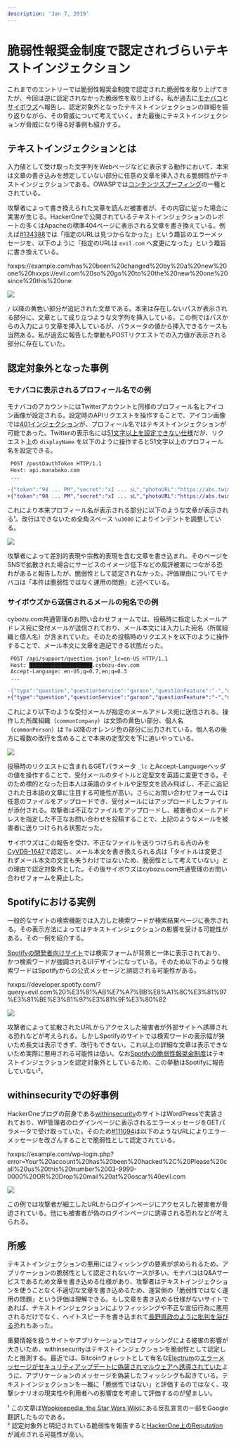 ```yaml
---
description: 'Jan 7, 2019'
---
```


# 脆弱性報奨金制度で認定されづらいテキストインジェクション

これまでのエントリーでは脆弱性報奨金制度で認定された脆弱性を取り上げてきたが、今回は逆に認定されなかった脆弱性を取り上げる。私が過去に[モナバコ](https://web.archive.org/web/20190526035228/https://monabako.com/#/bugbounty)と[サイボウズ](https://cybozu.co.jp/products/bug-bounty/)へ報告し、認定対象外となったテキストインジェクションの詳細を振り返りながら、その脅威について考えていく。また最後にテキストインジェクションが脅威になり得る好事例も紹介する。

## テキストインジェクションとは

入力値として受け取った文字列をWebページなどに表示する動作において、本来は文章の書き込みを想定していない部分に任意の文章を挿入される脆弱性がテキストインジェクションである。OWASPでは[コンテンツスプーフィング](https://www.owasp.org/index.php/Content_Spoofing)の一種とされている。

攻撃者によって書き換えられた文章を読んだ被害者が、その内容に従った場合に実害が生じる。HackerOneで公開されているテキストインジェクションのレポートの多くはApacheの標準404ページに表示される文章を書き換えている。例えば[\#134388](https://hackerone.com/reports/134388)では「指定のURLは見つからなかった」という趣旨のエラーメッセージを、以下のように「指定のURLは `evil.com` へ変更になった」という趣旨に書き換えている。

hxxps://example.com/has%20been%20changed%20by%20a%20new%20one%20hxxps://evil.com%20so%20go%20to%20the%20new%20one%20since%20this%20one

![](../.gitbook/assets/not_found.png)

`/` 以降の黄色い部分が追記された文章である。本来は存在しないパスが表示される部分に、文章として成り立つような文字列を挿入している。この例ではパスからの入力により文章を挿入しているが、パラメータの値から挿入できるケースも当然ある。私が過去に報告した挙動もPOSTリクエストでの入力値が表示される部分に存在していた。

## 認定対象外となった事例

### モナバコに表示されるプロフィール名での例

モナバコのアカウントにはTwitterアカウントと同様のプロフィール名とアイコン画像が設定される。設定時のAPIリクエストを操作することで、アイコン画像では[401インジェクション](../2018/401i_in_monabako.md)が、プロフィール名ではテキストインジェクションが可能であった。Twitterの表示名には[51文字以上を設定できない仕様](https://help.twitter.com/ja/managing-your-account/change-twitter-handle)だが、リクエスト上の `displayName` を以下のように操作すると51文字以上のプロフィール名を設定できる。

```diff
 POST /postOauthToken HTTP/1.1
 Host: api.monabako.com
 ...

-{"token":"98 ... PM","secret":"xI ... sL","photoURL":"https://abs.twimg.com/sticky/default_profile_images/default_profile_normal.png","displayName":"Akaki Tsunoda"}
+{"token":"98 ... PM","secret":"xI ... sL","photoURL":"https://abs.twimg.com/sticky/default_profile_images/default_profile_normal.png","displayName":"\u79c1\u305f\u3061\u53cd\u4e71\u540c\u76df\u306f\u9280\u6cb3\u7cfb\u306e\u81ea\u7531\u306a\u5b58\u5728\u306e\u540d\u306e\u4e0b\u306b\u3001\u305d\u3057\u3066\u6a29\u5a01\u306b\u3088\u3063\u3066\u79c1\u305f\u3061\u306e\u610f\u56f3\u3092\u53b3\u7c9b\u306b\u516c\u8868\u3057\u5ba3\u8a00\u3057\u307e\u3059\u3002\u3000\u3000\u3000\u3000\u3000\u3000\u3000\u3000\u3000\u3000\u3000\u3000\u3000\u3000\u3000\u3000\u3000\u3000\u3000\u3000\u3000\u3000\u3000\u3000\u3000\u3000\u3000\u3000\u3000\u3000\u3000\u3000\u3000\u3000\u3000\u3000\u3000\u3000\u3000\u3000\u3000\u3000\u3000\u3000\u3000\u3000\u3000\u3000\u3000\u3000\u3000\u3000\u3000\u3000\u3000\u3042\u3089\u3086\u308b\u65b9\u6cd5\u3067\u3042\u306a\u305f\u3068\u3042\u306a\u305f\u306e\u529b\u306b\u5bfe\u6297\u3059\u308b\u3000\u3000\u3000\u3000\u3000\u3000\u3000\u3000\u3000\u3000\u3000\u3000\u3000\u3000\u81ea\u7531\u306a\u5b58\u5728\u306e\u6a29\u5229\u306b\u53cd\u3059\u308b\u3044\u304b\u306a\u308b\u5e1d\u56fd\u6cd5\u3082\u62d2\u5426\u3059\u308b\u3000\u3000\u3000\u3000\u3000\u3000\u3000\u3000\u3000\u3000\u3000\u3042\u306a\u305f\u306e\u7834\u58ca\u3068\u9280\u6cb3\u5e1d\u56fd\u306e\u7834\u58ca\u3092\u3082\u305f\u3089\u3059\u3000\u3000\u3000\u3000\u3000\u3000\u3000\u3000\u3000\u3000\u3000\u3000\u3000\u3000\u3000\u3000\u9280\u6cb3\u7cfb\u5185\u306e\u3059\u3079\u3066\u306e\u5b58\u5728\u3092\u6c38\u9060\u306b\u89e3\u653e\u3059\u308b\u3000\u3000\u3000\u3000\u3000\u3000\u3000\u3000\u3000\u3000\u3000\u3000\u3000\u3000\u3000\u3000\u3000\u3000\u3000\u3000\u3000\u3000\u3000\u3000\u3000\u3000\u3000\u3000\u3000\u3000\u3000\u3000\u3000\u3000\u3000\u3000\u3000\u3000\u3000\u3000\u3000\u3000\u3000\u3000\u3000\u3000\u3000\u3000\u3000\u3000\u3053\u308c\u3089\u306e\u76ee\u7684\u306e\u305f\u3081\u306b\u79c1\u305f\u3061\u306f\u79c1\u305f\u3061\u306e\u8ca1\u7523\u3001\u79c1\u305f\u3061\u306e\u540d\u8a89\u3001\u305d\u3057\u3066\u79c1\u305f\u3061\u306e\u751f\u6d3b\u3092\u8a93\u3044\u307e\u3059\u3002\u3000\u3000\u3000\u3000\u3000\u3000\u3000\u3000\u3000\u3000\u3000\u3000\u3000\u3000\u3000\u3000\u3000\u3000\u3000\u3000\u3000\u3000\u3000\u3000\u3000\u3000\u3000\u3000\u3000\u3000\u3000\u3000\u3000\u3000\u3000\u3000\u3000\u3000\u3000\u3000\u3000\u3000\u3000\u3000\u3000\u3000\u3000\u3000\u3000\u3000\u3000\u3000\u3000\u3000\u3000\u3000\u3000\u3000\u3000\u3000\u3000\u3000\u3000\u3000\u3000\u3000\u3000\u3000\u3000\u3000\u3000\u3000\u3000\u3000\u3000\u3000\u3000\u3000\u3000\u3000\u3000\u3000\u3000\u3000\u3000\u3000\u3000\u3000\u3000\u3000\u3000\u3000\u3000\u3000\u3000\u3000\u3000\u3000\u3000\u3000\u3000\u3000\u3000\u3000\u3000\u3000\u3000\u3000\u3000\u3000\u3000\u3000\u3000\u3000\u3000\u3000\u3000\u3000\u3000\u3000\u3000\u3000\u3000\u3000\u3000\u3000\u3000\u3000\u3000\u3000\u3000\u3000\u3000\u3000\u3000\u3000\u3000\u3000\u3000\u3000\u3000\u3000\u3000\u3000\u3000\u3000\u3000\u3000\u3000\u3000\u3000\u3000\u3000\u3000\u3000\u3000\u3000\u3000\u3000\u3000\u3000\u3000\u3000\u3000\u3000\u3000\u3000\u3000\u3000\u3000\u3000\u3000\u3000\u3000\u3000\u3000\u3000\u3000\u3000\u3000\u3000\u3000\u3000\u3000\u3000\u3000\u3000\u3000\u3000\u3000\u3000\u3000\u3000\u3000\u3000\u3000\u3000\u3000\u3000\u3000\u3000\u3000\u3000\u3000\u3000\u3000\u3000\u3000\u3000\u3000\u3000\u3000\u3000\u3000\u3000\u3000\u3000\u3000\u3000\u3000\u3000\u3000\u3000\u3000\u3000\u3000\u3000\u3000\u3000\u3000\u3000\u3000\u3000\u3000\u3000\u3000\u3000\u3000\u3000\u3000\u3000\u3000\u3000\u3000\u3000\u3000\u3000\u3000\u3000\u3000\u3000\u3000\u3000\u3000\u3000\u3000\u3000\u3000\u3000\u3000\u3000\u3000\u3000\u3000\u3000\u3000\u3000\u3000\u3000\u3000\u3000\u3000\u3000\u3000\u3000\u3000\u3000\u3000\u3000\u3000\u3000\u3000\u3000\u3000\u3000\u3000\u3000\u3000\u3000\u3000\u3000\u3000\u3000\u3000\u3000\u3000\u3000\u3000\u3000\u3000\u3000\u3000\u3000\u3000\u3000\u3000\u3000\u3000\u3000\u3000\u3000\u3000\u3000\u3000\u3000\u3000\u3000\u3000\u3000\u3000\u3000\u3000\u3000\u3000\u3000\u3000\u3000\u3000\u3000\u3000\u3000\u3000\u3000\u3000\u3000\u3000\u3000\u3000\u3000\u3000\u3000\u3000\u3000\u3000\u3000\u3000\u3000\u3000\u3000\u3000\u3000\u3000\u3000\u3000\u3000\u3000\u3000\u3000\u3000\u3000\u3000\u3000\u3000\u3000\u3000\u3000\u3000\u3000\u3000\u3000\u3000\u3000\u3000\u3000\u3000\u3000\u3000\u3000\u3000\u3000\u3000\u3000\u3000\u3000\u3000\u3000\u3000\u3000\u3000\u3000\u3000\u3000\u3000\u3000\u3000\u3000\u3000\u3000\u3000\u3000\u3000\u3000\u3000\u3000\u3000"}
```

これにより本来プロフィール名が表示される部分に以下のような文章が表示される¹。改行はできないため全角スペース `\u3000` によりインデントを調整している。

![](../.gitbook/assets/monabako.png)

攻撃者によって差別的表現や宗教的表現を含む文章を書き込まれ、そのページをSNSで拡散された場合にサービスのイメージ低下などの風評被害につながる恐れがあると報告したが、脆弱性として認定されなかった。評価理由についてモナバコは「本件は脆弱性ではなく運用の問題」と述べている。

### サイボウズから送信されるメールの宛名での例

cybozu.com共通管理のお問い合わせフォームでは、投稿時に指定したメールアドレス宛に受付メールが送信されており、メール本文には入力した宛名（所属組織と個人名）が含まれていた。そのため投稿時のリクエストを以下のように操作することで、メール本文に文章を追記できる状態だった。

```diff
 POST /api/support/question.json?_lc=en-US HTTP/1.1
 Host: ████████████████████.cybozu-dev.com
 Accept-Language: en-US;q=0.7,en;q=0.3
 ...

-{"type":"question","questionService":"garoon","questionFeature":"-","questionBody":"-","questionFile":"46 ... 37","commonCompany":"Paranoid","commonPerson":"Akaki Tsunoda","commonEmail":"█████████@gmail.com","__REQUEST_TOKEN__":"92 ... 58"}
+{"type":"question","questionService":"garoon","questionFeature":"-","questionBody":"-","questionFile":"46 ... 37","commonCompany":"\u96fb\u8133 \u574a\u4e3b \u69d8\r\n\r\n\u3044\u3064\u3082\u304a\u4e16\u8a71\u306b\u306a\u3063\u3066\u304a\u308a\u307e\u3059\u3002\r\n\u30b5\u30a4\u30dc\u30a6\u30ba\u682a\u5f0f\u4f1a\u793e \u30bb\u30ad\u30e5\u30ea\u30c6\u30a3\u4e8b\u52d9\u5c40\u3067\u3059\u3002\r\n\r\n\u3054\u5229\u7528\u4e2d\u306e\u30a2\u30ab\u30a6\u30f3\u30c8\u304c\u4e0d\u6b63\u30a2\u30af\u30bb\u30b9\u3092\u53d7\u3051\u3066\u3044\u307e\u3059\u3002\r\n\r\n\u8a73\u7d30\u72b6\u6cc1\u3092\u8a18\u8f09\u3057\u305f\u30d5\u30a1\u30a4\u30eb\u3092\u6dfb\u4ed8\u3057\u3066\u304a\u308a\u307e\u3059\u306e\u3067\u3054\u78ba\u8a8d\u304f\u3060\u3055\u3044\u3002","commonPerson":": \u96fb\u8133 \u574a\u4e3b\r\nFile : \u4e0d\u6b63\u30a2\u30af\u30bb\u30b9\u72b6\u6cc1.docx\r\n\r\n-----------------------\r\n\u30bb\u30ad\u30e5\u30ea\u30c6\u30a3\u4e8b\u52d9\u5c40\r\nsecurity@cybozu.com\r\n\r\n\r\n\r\n\r\n\r\n\r\n\r\n\r\n\r\n\r\n\r\n\r\n\r\n\r\n\r\n\r\n\r\n\r\n","commonEmail":"█████████@gmail.com","__REQUEST_TOKEN__":"92 ... 58"}
```

これにより以下のような受付メールが指定のメールアドレス宛に送信される。操作した所属組織（`commonCompany`）は文頭の黄色い部分、個人名（`commonPerson`）は `To` 以降のオレンジ色の部分に出力されている。個人名の後方に複数の改行を含めることで本来の定型文を下に追いやっている。

![](../.gitbook/assets/cybozu.png)

投稿時のリクエストに含まれるGETパラメータ `_lc` とAccept-Languageヘッダの値を操作することで、受付メールのタイトルと定型文を英語に変更できる。そのため標的となった日本人は英語のタイトルや定型文を読み飛ばし、不正に追記された日本語の文章に注目する可能性が高い。さらにお問い合わせフォームでは任意のファイルをアップロードでき、受付メールにはアップロードしたファイルが添付される。攻撃者は不正なファイルをアップロードし、被害者のメールアドレスを指定した不正なお問い合わせを投稿することで、上記のようなメールを被害者に送りつけられる状態だった。

サイボウズはこの報告を受け、不正なファイルを送りつけられる点のみを[CyVDB-1647](https://kb.cybozu.support/article/33076/)で認定し、メール本文を書き換えられる点は「タイトルは変更されずメール本文の文言も失うわけではないため、脆弱性として考えていない」との理由で認定対象外とした。その後サイボウズはcybozu.com共通管理のお問い合わせフォームを廃止した。

## Spotifyにおける実例

一般的なサイトの検索機能では入力した検索ワードが検索結果ページに表示される。その表示方法によってはテキストインジェクションの影響を受ける可能性がある。その一例を紹介する。

[Spotifyの開発者向けサイト](https://developer.spotify.com/)では検索フォームが背景と一体に表示されており、かつ検索ワードが強調されるUIデザインになっている。そのため以下のような検索ワードはSpotifyからの公式メッセージと誤認される可能性がある。

hxxps://developer.spotify.com/?query=evil.com%20%E3%81%AB%E7%A7%BB%E8%A1%8C%E3%81%97%E3%81%BE%E3%81%97%E3%81%9F%E3%80%82

![](../.gitbook/assets/spotify.png)

攻撃者によって拡散されたURLからアクセスした被害者が外部サイトへ誘導される恐れなどが考えられる。しかしSpotifyのサイトでは検索ワードの表示幅が狭いため長文は表示できず、改行もできない。これ以上の詳細な文章は表示できないため実際に悪用される可能性は低い。なお[Spotifyの脆弱性報奨金制度](https://hackerone.com/spotify)はテキストインジェクションを認定対象外としているため、この挙動はSpotifyに報告していない²。

## withinsecurityでの好事例

HackerOneブログの前身である[withinsecurity](https://hackerone.com/withinsecurity)のサイトはWordPressで実装されており、WP管理者のログインページに表示されるエラーメッセージをGETパラメータで受け取っていた。そのため[\#111094](https://hackerone.com/reports/111094)は以下のようなURLによりエラーメッセージを改ざんすることで脆弱性として認定されている。

hxxps://example.com/wp-login.php?error=Your%20account%20has%20been%20hacked%2C%20Please%20call%20us%20this%20number%2003-9999-0000%20OR%20Drop%20mail%20at%20oscar%40evil.com

![](../.gitbook/assets/withinsecurity.png)

この例では攻撃者が細工したURLからログインページにアクセスした被害者が脅迫されている。他にも被害者が偽のログインページに誘導される恐れなどが考えられる。

## 所感

テキストインジェクションの悪用にはフィッシングの要素が求められるため、アプリケーションの脆弱性として認定されないケースが多い。モナバコはQ&Aサービスであるため文章を書き込める仕様があり、攻撃者はテキストインジェクションを使うことなく不適切な文章を書き込めるため、運営側の「脆弱性ではなく運用の問題」という評価は理解できる。もし文章を書き込める仕様がないサイトであれば、テキストインジェクションによりフィッシングや不正な宣伝行為に悪用されるだけでなく、ヘイトスピーチを書き込まれて[長野県政のように批判を浴びる](https://www.asahi.com/articles/ASL574TCQL57UOOB007.html)恐れもあった。

重要情報を扱うサイトやアプリケーションではフィッシングによる被害の影響が大きいため、withinsecurityはテキストインジェクションを脆弱性として認定したと推測する。最近では、Bitcoinウォレットとして有名な[Electrum](https://electrum.org)の[エラーメッセージがセキュリティアップデートに偽装されマルウェアへ誘導されていた](https://github.com/spesmilo/electrum/issues/4968)ように、アプリケーションのメッセージを偽装したフィッシングも起きている。テキストインジェクションを一概に「脆弱性ではない」と評価するのではなく、攻撃シナリオの現実性や利用者への影響度を考慮して評価するのが望ましい。



¹ この文章は[Wookieepedia, the Star Wars Wiki](http://starwars.wikia.com/wiki/Declaration_of_Rebellion#Full_text)にある反乱宣言の一部をGoogle翻訳したものである。  
² 認定対象外と明記されている脆弱性を報告すると[HackerOne上のReputation](https://docs.hackerone.com/hackers/reputation.html)が減点される可能性が高い。

